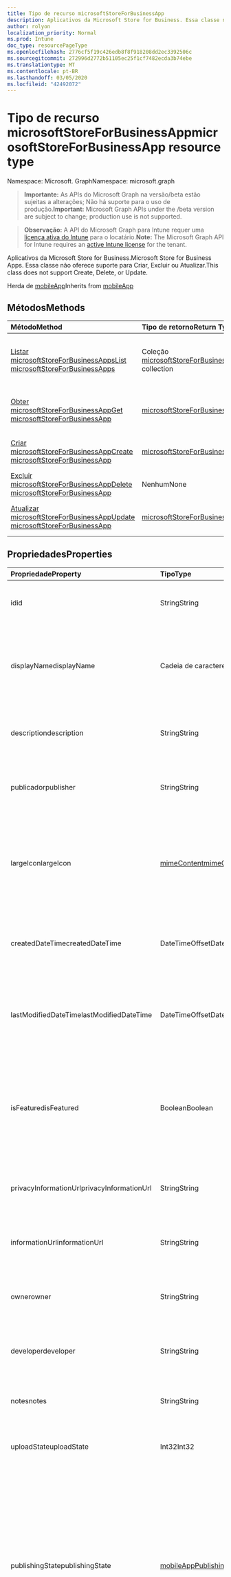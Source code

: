 ```yaml
---
title: Tipo de recurso microsoftStoreForBusinessApp
description: Aplicativos da Microsoft Store for Business. Essa classe não oferece suporte para Criar, Excluir ou Atualizar.
author: rolyon
localization_priority: Normal
ms.prod: Intune
doc_type: resourcePageType
ms.openlocfilehash: 2776cf5f19c426edb8f8f918208dd2ec3392506c
ms.sourcegitcommit: 272996d2772b51105ec25f1cf7482ecda3b74ebe
ms.translationtype: MT
ms.contentlocale: pt-BR
ms.lasthandoff: 03/05/2020
ms.locfileid: "42492072"
---
```

# <a name="microsoftstoreforbusinessapp-resource-type"></a><span data-ttu-id="57016-104">Tipo de recurso microsoftStoreForBusinessApp</span><span class="sxs-lookup"><span data-stu-id="57016-104">microsoftStoreForBusinessApp resource type</span></span>

<span data-ttu-id="57016-105">Namespace: Microsoft. Graph</span><span class="sxs-lookup"><span data-stu-id="57016-105">Namespace: microsoft.graph</span></span>

> <span data-ttu-id="57016-106">**Importante:** As APIs do Microsoft Graph na versão/beta estão sujeitas a alterações; Não há suporte para o uso de produção.</span><span class="sxs-lookup"><span data-stu-id="57016-106">**Important:** Microsoft Graph APIs under the /beta version are subject to change; production use is not supported.</span></span>

> <span data-ttu-id="57016-107">**Observação:** A API do Microsoft Graph para Intune requer uma [licença ativa do Intune](https://go.microsoft.com/fwlink/?linkid=839381) para o locatário.</span><span class="sxs-lookup"><span data-stu-id="57016-107">**Note:** The Microsoft Graph API for Intune requires an [active Intune license](https://go.microsoft.com/fwlink/?linkid=839381) for the tenant.</span></span>

<span data-ttu-id="57016-108">Aplicativos da Microsoft Store for Business.</span><span class="sxs-lookup"><span data-stu-id="57016-108">Microsoft Store for Business Apps.</span></span> <span data-ttu-id="57016-109">Essa classe não oferece suporte para Criar, Excluir ou Atualizar.</span><span class="sxs-lookup"><span data-stu-id="57016-109">This class does not support Create, Delete, or Update.</span></span>


<span data-ttu-id="57016-110">Herda de [mobileApp](../resources/intune-shared-mobileapp.md)</span><span class="sxs-lookup"><span data-stu-id="57016-110">Inherits from [mobileApp](../resources/intune-shared-mobileapp.md)</span></span>

## <a name="methods"></a><span data-ttu-id="57016-111">Métodos</span><span class="sxs-lookup"><span data-stu-id="57016-111">Methods</span></span>
|<span data-ttu-id="57016-112">Método</span><span class="sxs-lookup"><span data-stu-id="57016-112">Method</span></span>|<span data-ttu-id="57016-113">Tipo de retorno</span><span class="sxs-lookup"><span data-stu-id="57016-113">Return Type</span></span>|<span data-ttu-id="57016-114">Descrição</span><span class="sxs-lookup"><span data-stu-id="57016-114">Description</span></span>|
|:---|:---|:---|
|[<span data-ttu-id="57016-115">Listar microsoftStoreForBusinessApps</span><span class="sxs-lookup"><span data-stu-id="57016-115">List microsoftStoreForBusinessApps</span></span>](../api/intune-apps-microsoftstoreforbusinessapp-list.md)|<span data-ttu-id="57016-116">Coleção [microsoftStoreForBusinessApp](../resources/intune-apps-microsoftstoreforbusinessapp.md)</span><span class="sxs-lookup"><span data-stu-id="57016-116">[microsoftStoreForBusinessApp](../resources/intune-apps-microsoftstoreforbusinessapp.md) collection</span></span>|<span data-ttu-id="57016-117">Lista propriedades e relações dos objetos [microsoftStoreForBusinessApp](../resources/intune-apps-microsoftstoreforbusinessapp.md).</span><span class="sxs-lookup"><span data-stu-id="57016-117">List properties and relationships of the [microsoftStoreForBusinessApp](../resources/intune-apps-microsoftstoreforbusinessapp.md) objects.</span></span>|
|[<span data-ttu-id="57016-118">Obter microsoftStoreForBusinessApp</span><span class="sxs-lookup"><span data-stu-id="57016-118">Get microsoftStoreForBusinessApp</span></span>](../api/intune-apps-microsoftstoreforbusinessapp-get.md)|[<span data-ttu-id="57016-119">microsoftStoreForBusinessApp</span><span class="sxs-lookup"><span data-stu-id="57016-119">microsoftStoreForBusinessApp</span></span>](../resources/intune-apps-microsoftstoreforbusinessapp.md)|<span data-ttu-id="57016-120">Propriedades de leitura e relações do objeto [microsoftStoreForBusinessApp](../resources/intune-apps-microsoftstoreforbusinessapp.md).</span><span class="sxs-lookup"><span data-stu-id="57016-120">Read properties and relationships of the [microsoftStoreForBusinessApp](../resources/intune-apps-microsoftstoreforbusinessapp.md) object.</span></span>|
|[<span data-ttu-id="57016-121">Criar microsoftStoreForBusinessApp</span><span class="sxs-lookup"><span data-stu-id="57016-121">Create microsoftStoreForBusinessApp</span></span>](../api/intune-apps-microsoftstoreforbusinessapp-create.md)|[<span data-ttu-id="57016-122">microsoftStoreForBusinessApp</span><span class="sxs-lookup"><span data-stu-id="57016-122">microsoftStoreForBusinessApp</span></span>](../resources/intune-apps-microsoftstoreforbusinessapp.md)|<span data-ttu-id="57016-123">Cria um novo objeto [microsoftStoreForBusinessApp](../resources/intune-apps-microsoftstoreforbusinessapp.md).</span><span class="sxs-lookup"><span data-stu-id="57016-123">Create a new [microsoftStoreForBusinessApp](../resources/intune-apps-microsoftstoreforbusinessapp.md) object.</span></span>|
|[<span data-ttu-id="57016-124">Excluir microsoftStoreForBusinessApp</span><span class="sxs-lookup"><span data-stu-id="57016-124">Delete microsoftStoreForBusinessApp</span></span>](../api/intune-apps-microsoftstoreforbusinessapp-delete.md)|<span data-ttu-id="57016-125">Nenhum</span><span class="sxs-lookup"><span data-stu-id="57016-125">None</span></span>|<span data-ttu-id="57016-126">Exclui um [microsoftStoreForBusinessApp](../resources/intune-apps-microsoftstoreforbusinessapp.md).</span><span class="sxs-lookup"><span data-stu-id="57016-126">Deletes a [microsoftStoreForBusinessApp](../resources/intune-apps-microsoftstoreforbusinessapp.md).</span></span>|
|[<span data-ttu-id="57016-127">Atualizar microsoftStoreForBusinessApp</span><span class="sxs-lookup"><span data-stu-id="57016-127">Update microsoftStoreForBusinessApp</span></span>](../api/intune-apps-microsoftstoreforbusinessapp-update.md)|[<span data-ttu-id="57016-128">microsoftStoreForBusinessApp</span><span class="sxs-lookup"><span data-stu-id="57016-128">microsoftStoreForBusinessApp</span></span>](../resources/intune-apps-microsoftstoreforbusinessapp.md)|<span data-ttu-id="57016-129">Atualiza as propriedades de um objeto [microsoftStoreForBusinessApp](../resources/intune-apps-microsoftstoreforbusinessapp.md).</span><span class="sxs-lookup"><span data-stu-id="57016-129">Update the properties of a [microsoftStoreForBusinessApp](../resources/intune-apps-microsoftstoreforbusinessapp.md) object.</span></span>|

## <a name="properties"></a><span data-ttu-id="57016-130">Propriedades</span><span class="sxs-lookup"><span data-stu-id="57016-130">Properties</span></span>
|<span data-ttu-id="57016-131">Propriedade</span><span class="sxs-lookup"><span data-stu-id="57016-131">Property</span></span>|<span data-ttu-id="57016-132">Tipo</span><span class="sxs-lookup"><span data-stu-id="57016-132">Type</span></span>|<span data-ttu-id="57016-133">Descrição</span><span class="sxs-lookup"><span data-stu-id="57016-133">Description</span></span>|
|:---|:---|:---|
|<span data-ttu-id="57016-134">id</span><span class="sxs-lookup"><span data-stu-id="57016-134">id</span></span>|<span data-ttu-id="57016-135">String</span><span class="sxs-lookup"><span data-stu-id="57016-135">String</span></span>|<span data-ttu-id="57016-136">Chave da entidade.</span><span class="sxs-lookup"><span data-stu-id="57016-136">Key of the entity.</span></span> <span data-ttu-id="57016-137">Herdado de [mobileApp](../resources/intune-shared-mobileapp.md)</span><span class="sxs-lookup"><span data-stu-id="57016-137">Inherited from [mobileApp](../resources/intune-shared-mobileapp.md)</span></span>|
|<span data-ttu-id="57016-138">displayName</span><span class="sxs-lookup"><span data-stu-id="57016-138">displayName</span></span>|<span data-ttu-id="57016-139">Cadeia de caracteres</span><span class="sxs-lookup"><span data-stu-id="57016-139">String</span></span>|<span data-ttu-id="57016-140">O título do aplicativo importado ou definido pelo administrador.</span><span class="sxs-lookup"><span data-stu-id="57016-140">The admin provided or imported title of the app.</span></span> <span data-ttu-id="57016-141">Herdado de [mobileApp](../resources/intune-shared-mobileapp.md)</span><span class="sxs-lookup"><span data-stu-id="57016-141">Inherited from [mobileApp](../resources/intune-shared-mobileapp.md)</span></span>|
|<span data-ttu-id="57016-142">description</span><span class="sxs-lookup"><span data-stu-id="57016-142">description</span></span>|<span data-ttu-id="57016-143">String</span><span class="sxs-lookup"><span data-stu-id="57016-143">String</span></span>|<span data-ttu-id="57016-144">A descrição do aplicativo.</span><span class="sxs-lookup"><span data-stu-id="57016-144">The description of the app.</span></span> <span data-ttu-id="57016-145">Herdado de [mobileApp](../resources/intune-shared-mobileapp.md)</span><span class="sxs-lookup"><span data-stu-id="57016-145">Inherited from [mobileApp](../resources/intune-shared-mobileapp.md)</span></span>|
|<span data-ttu-id="57016-146">publicador</span><span class="sxs-lookup"><span data-stu-id="57016-146">publisher</span></span>|<span data-ttu-id="57016-147">String</span><span class="sxs-lookup"><span data-stu-id="57016-147">String</span></span>|<span data-ttu-id="57016-148">O publicador do aplicativo.</span><span class="sxs-lookup"><span data-stu-id="57016-148">The publisher of the app.</span></span> <span data-ttu-id="57016-149">Herdado de [mobileApp](../resources/intune-shared-mobileapp.md)</span><span class="sxs-lookup"><span data-stu-id="57016-149">Inherited from [mobileApp](../resources/intune-shared-mobileapp.md)</span></span>|
|<span data-ttu-id="57016-150">largeIcon</span><span class="sxs-lookup"><span data-stu-id="57016-150">largeIcon</span></span>|[<span data-ttu-id="57016-151">mimeContent</span><span class="sxs-lookup"><span data-stu-id="57016-151">mimeContent</span></span>](../resources/intune-shared-mimecontent.md)|<span data-ttu-id="57016-152">O ícone grande, a ser exibido nos detalhes do aplicativo e usado para o carregamento do ícone.</span><span class="sxs-lookup"><span data-stu-id="57016-152">The large icon, to be displayed in the app details and used for upload of the icon.</span></span> <span data-ttu-id="57016-153">Herdado de [mobileApp](../resources/intune-shared-mobileapp.md)</span><span class="sxs-lookup"><span data-stu-id="57016-153">Inherited from [mobileApp](../resources/intune-shared-mobileapp.md)</span></span>|
|<span data-ttu-id="57016-154">createdDateTime</span><span class="sxs-lookup"><span data-stu-id="57016-154">createdDateTime</span></span>|<span data-ttu-id="57016-155">DateTimeOffset</span><span class="sxs-lookup"><span data-stu-id="57016-155">DateTimeOffset</span></span>|<span data-ttu-id="57016-156">A data e a hora da criação do aplicativo.</span><span class="sxs-lookup"><span data-stu-id="57016-156">The date and time the app was created.</span></span> <span data-ttu-id="57016-157">Herdado de [mobileApp](../resources/intune-shared-mobileapp.md)</span><span class="sxs-lookup"><span data-stu-id="57016-157">Inherited from [mobileApp](../resources/intune-shared-mobileapp.md)</span></span>|
|<span data-ttu-id="57016-158">lastModifiedDateTime</span><span class="sxs-lookup"><span data-stu-id="57016-158">lastModifiedDateTime</span></span>|<span data-ttu-id="57016-159">DateTimeOffset</span><span class="sxs-lookup"><span data-stu-id="57016-159">DateTimeOffset</span></span>|<span data-ttu-id="57016-160">A data e a hora que o aplicativo foi modificado pela última vez.</span><span class="sxs-lookup"><span data-stu-id="57016-160">The date and time the app was last modified.</span></span> <span data-ttu-id="57016-161">Herdado de [mobileApp](../resources/intune-shared-mobileapp.md)</span><span class="sxs-lookup"><span data-stu-id="57016-161">Inherited from [mobileApp](../resources/intune-shared-mobileapp.md)</span></span>|
|<span data-ttu-id="57016-162">isFeatured</span><span class="sxs-lookup"><span data-stu-id="57016-162">isFeatured</span></span>|<span data-ttu-id="57016-163">Boolean</span><span class="sxs-lookup"><span data-stu-id="57016-163">Boolean</span></span>|<span data-ttu-id="57016-164">O valor que indica se o aplicativo está marcado como em destaque pelo administrador. Herdado de [mobileApp](../resources/intune-shared-mobileapp.md)</span><span class="sxs-lookup"><span data-stu-id="57016-164">The value indicating whether the app is marked as featured by the admin. Inherited from [mobileApp](../resources/intune-shared-mobileapp.md)</span></span>|
|<span data-ttu-id="57016-165">privacyInformationUrl</span><span class="sxs-lookup"><span data-stu-id="57016-165">privacyInformationUrl</span></span>|<span data-ttu-id="57016-166">String</span><span class="sxs-lookup"><span data-stu-id="57016-166">String</span></span>|<span data-ttu-id="57016-167">A URL da declaração de privacidade.</span><span class="sxs-lookup"><span data-stu-id="57016-167">The privacy statement Url.</span></span> <span data-ttu-id="57016-168">Herdado de [mobileApp](../resources/intune-shared-mobileapp.md)</span><span class="sxs-lookup"><span data-stu-id="57016-168">Inherited from [mobileApp](../resources/intune-shared-mobileapp.md)</span></span>|
|<span data-ttu-id="57016-169">informationUrl</span><span class="sxs-lookup"><span data-stu-id="57016-169">informationUrl</span></span>|<span data-ttu-id="57016-170">String</span><span class="sxs-lookup"><span data-stu-id="57016-170">String</span></span>|<span data-ttu-id="57016-171">A URL de informações adicionais.</span><span class="sxs-lookup"><span data-stu-id="57016-171">The more information Url.</span></span> <span data-ttu-id="57016-172">Herdado de [mobileApp](../resources/intune-shared-mobileapp.md)</span><span class="sxs-lookup"><span data-stu-id="57016-172">Inherited from [mobileApp](../resources/intune-shared-mobileapp.md)</span></span>|
|<span data-ttu-id="57016-173">owner</span><span class="sxs-lookup"><span data-stu-id="57016-173">owner</span></span>|<span data-ttu-id="57016-174">String</span><span class="sxs-lookup"><span data-stu-id="57016-174">String</span></span>|<span data-ttu-id="57016-175">O proprietário do conteúdo.</span><span class="sxs-lookup"><span data-stu-id="57016-175">The owner of the app.</span></span> <span data-ttu-id="57016-176">Herdado de [mobileApp](../resources/intune-shared-mobileapp.md)</span><span class="sxs-lookup"><span data-stu-id="57016-176">Inherited from [mobileApp](../resources/intune-shared-mobileapp.md)</span></span>|
|<span data-ttu-id="57016-177">developer</span><span class="sxs-lookup"><span data-stu-id="57016-177">developer</span></span>|<span data-ttu-id="57016-178">String</span><span class="sxs-lookup"><span data-stu-id="57016-178">String</span></span>|<span data-ttu-id="57016-179">O desenvolvedor do aplicativo.</span><span class="sxs-lookup"><span data-stu-id="57016-179">The developer of the app.</span></span> <span data-ttu-id="57016-180">Herdado de [mobileApp](../resources/intune-shared-mobileapp.md)</span><span class="sxs-lookup"><span data-stu-id="57016-180">Inherited from [mobileApp](../resources/intune-shared-mobileapp.md)</span></span>|
|<span data-ttu-id="57016-181">notes</span><span class="sxs-lookup"><span data-stu-id="57016-181">notes</span></span>|<span data-ttu-id="57016-182">String</span><span class="sxs-lookup"><span data-stu-id="57016-182">String</span></span>|<span data-ttu-id="57016-183">Anotações do aplicativo.</span><span class="sxs-lookup"><span data-stu-id="57016-183">Notes for the app.</span></span> <span data-ttu-id="57016-184">Herdado de [mobileApp](../resources/intune-shared-mobileapp.md)</span><span class="sxs-lookup"><span data-stu-id="57016-184">Inherited from [mobileApp](../resources/intune-shared-mobileapp.md)</span></span>|
|<span data-ttu-id="57016-185">uploadState</span><span class="sxs-lookup"><span data-stu-id="57016-185">uploadState</span></span>|<span data-ttu-id="57016-186">Int32</span><span class="sxs-lookup"><span data-stu-id="57016-186">Int32</span></span>|<span data-ttu-id="57016-187">O estado de upload.</span><span class="sxs-lookup"><span data-stu-id="57016-187">The upload state.</span></span> <span data-ttu-id="57016-188">Herdado de [mobileApp](../resources/intune-shared-mobileapp.md)</span><span class="sxs-lookup"><span data-stu-id="57016-188">Inherited from [mobileApp](../resources/intune-shared-mobileapp.md)</span></span>|
|<span data-ttu-id="57016-189">publishingState</span><span class="sxs-lookup"><span data-stu-id="57016-189">publishingState</span></span>|[<span data-ttu-id="57016-190">mobileAppPublishingState</span><span class="sxs-lookup"><span data-stu-id="57016-190">mobileAppPublishingState</span></span>](../resources/intune-apps-mobileapppublishingstate.md)|<span data-ttu-id="57016-191">O estado de publicação do aplicativo.</span><span class="sxs-lookup"><span data-stu-id="57016-191">The publishing state for the app.</span></span> <span data-ttu-id="57016-192">O aplicativo não pode ser assinado, a menos que ele seja publicado.</span><span class="sxs-lookup"><span data-stu-id="57016-192">The app cannot be assigned unless the app is published.</span></span> <span data-ttu-id="57016-193">Herdado de [mobileApp](../resources/intune-shared-mobileapp.md).</span><span class="sxs-lookup"><span data-stu-id="57016-193">Inherited from [mobileApp](../resources/intune-shared-mobileapp.md).</span></span> <span data-ttu-id="57016-194">Os valores possíveis são: `notPublished`, `processing`, `published`.</span><span class="sxs-lookup"><span data-stu-id="57016-194">Possible values are: `notPublished`, `processing`, `published`.</span></span>|
|<span data-ttu-id="57016-195">isAssigned</span><span class="sxs-lookup"><span data-stu-id="57016-195">isAssigned</span></span>|<span data-ttu-id="57016-196">Boolean</span><span class="sxs-lookup"><span data-stu-id="57016-196">Boolean</span></span>|<span data-ttu-id="57016-197">O valor que indica se o aplicativo é atribuído a pelo menos um grupo.</span><span class="sxs-lookup"><span data-stu-id="57016-197">The value indicating whether the app is assigned to at least one group.</span></span> <span data-ttu-id="57016-198">Herdado de [mobileApp](../resources/intune-shared-mobileapp.md)</span><span class="sxs-lookup"><span data-stu-id="57016-198">Inherited from [mobileApp](../resources/intune-shared-mobileapp.md)</span></span>|
|<span data-ttu-id="57016-199">roleScopeTagIds</span><span class="sxs-lookup"><span data-stu-id="57016-199">roleScopeTagIds</span></span>|<span data-ttu-id="57016-200">String collection</span><span class="sxs-lookup"><span data-stu-id="57016-200">String collection</span></span>|<span data-ttu-id="57016-201">Lista de IDs de marca de escopo para este aplicativo móvel.</span><span class="sxs-lookup"><span data-stu-id="57016-201">List of scope tag ids for this mobile app.</span></span> <span data-ttu-id="57016-202">Herdado de [mobileApp](../resources/intune-shared-mobileapp.md)</span><span class="sxs-lookup"><span data-stu-id="57016-202">Inherited from [mobileApp](../resources/intune-shared-mobileapp.md)</span></span>|
|<span data-ttu-id="57016-203">dependentAppCount</span><span class="sxs-lookup"><span data-stu-id="57016-203">dependentAppCount</span></span>|<span data-ttu-id="57016-204">Int32</span><span class="sxs-lookup"><span data-stu-id="57016-204">Int32</span></span>|<span data-ttu-id="57016-205">O número total de dependências do aplicativo filho.</span><span class="sxs-lookup"><span data-stu-id="57016-205">The total number of dependencies the child app has.</span></span> <span data-ttu-id="57016-206">Herdado de [mobileApp](../resources/intune-shared-mobileapp.md)</span><span class="sxs-lookup"><span data-stu-id="57016-206">Inherited from [mobileApp](../resources/intune-shared-mobileapp.md)</span></span>|
|<span data-ttu-id="57016-207">usedLicenseCount</span><span class="sxs-lookup"><span data-stu-id="57016-207">usedLicenseCount</span></span>|<span data-ttu-id="57016-208">Int32</span><span class="sxs-lookup"><span data-stu-id="57016-208">Int32</span></span>|<span data-ttu-id="57016-209">O número de aplicativos da Microsoft Store for Business em uso.</span><span class="sxs-lookup"><span data-stu-id="57016-209">The number of Microsoft Store for Business licenses in use.</span></span>|
|<span data-ttu-id="57016-210">totalLicenseCount</span><span class="sxs-lookup"><span data-stu-id="57016-210">totalLicenseCount</span></span>|<span data-ttu-id="57016-211">Int32</span><span class="sxs-lookup"><span data-stu-id="57016-211">Int32</span></span>|<span data-ttu-id="57016-212">O número total de aplicativos da Microsoft Store for Business.</span><span class="sxs-lookup"><span data-stu-id="57016-212">The total number of Microsoft Store for Business licenses.</span></span>|
|<span data-ttu-id="57016-213">productKey</span><span class="sxs-lookup"><span data-stu-id="57016-213">productKey</span></span>|<span data-ttu-id="57016-214">String</span><span class="sxs-lookup"><span data-stu-id="57016-214">String</span></span>|<span data-ttu-id="57016-215">A chave de produto do aplicativo</span><span class="sxs-lookup"><span data-stu-id="57016-215">The app product key</span></span>|
|<span data-ttu-id="57016-216">licenseType</span><span class="sxs-lookup"><span data-stu-id="57016-216">licenseType</span></span>|[<span data-ttu-id="57016-217">microsoftStoreForBusinessLicenseType</span><span class="sxs-lookup"><span data-stu-id="57016-217">microsoftStoreForBusinessLicenseType</span></span>](../resources/intune-apps-microsoftstoreforbusinesslicensetype.md)|<span data-ttu-id="57016-218">O tipo de licença do aplicativo.</span><span class="sxs-lookup"><span data-stu-id="57016-218">The app license type.</span></span> <span data-ttu-id="57016-219">Os valores possíveis são: `offline` e `online`.</span><span class="sxs-lookup"><span data-stu-id="57016-219">Possible values are: `offline`, `online`.</span></span>|
|<span data-ttu-id="57016-220">packageIdentityName</span><span class="sxs-lookup"><span data-stu-id="57016-220">packageIdentityName</span></span>|<span data-ttu-id="57016-221">String</span><span class="sxs-lookup"><span data-stu-id="57016-221">String</span></span>|<span data-ttu-id="57016-222">O identificador do pacote do aplicativo</span><span class="sxs-lookup"><span data-stu-id="57016-222">The app package identifier</span></span>|
|<span data-ttu-id="57016-223">licensingType</span><span class="sxs-lookup"><span data-stu-id="57016-223">licensingType</span></span>|[<span data-ttu-id="57016-224">vppLicensingType</span><span class="sxs-lookup"><span data-stu-id="57016-224">vppLicensingType</span></span>](../resources/intune-apps-vpplicensingtype.md)|<span data-ttu-id="57016-225">O tipo de licença com suporte.</span><span class="sxs-lookup"><span data-stu-id="57016-225">The supported License Type.</span></span>|

## <a name="relationships"></a><span data-ttu-id="57016-226">Relações</span><span class="sxs-lookup"><span data-stu-id="57016-226">Relationships</span></span>
|<span data-ttu-id="57016-227">Relação</span><span class="sxs-lookup"><span data-stu-id="57016-227">Relationship</span></span>|<span data-ttu-id="57016-228">Tipo</span><span class="sxs-lookup"><span data-stu-id="57016-228">Type</span></span>|<span data-ttu-id="57016-229">Descrição</span><span class="sxs-lookup"><span data-stu-id="57016-229">Description</span></span>|
|:---|:---|:---|
|<span data-ttu-id="57016-230">categories</span><span class="sxs-lookup"><span data-stu-id="57016-230">categories</span></span>|<span data-ttu-id="57016-231">Coleção [mobileAppCategory](../resources/intune-apps-mobileappcategory.md)</span><span class="sxs-lookup"><span data-stu-id="57016-231">[mobileAppCategory](../resources/intune-apps-mobileappcategory.md) collection</span></span>|<span data-ttu-id="57016-232">A lista de categorias para este aplicativo.</span><span class="sxs-lookup"><span data-stu-id="57016-232">The list of categories for this app.</span></span> <span data-ttu-id="57016-233">Herdado de [mobileApp](../resources/intune-shared-mobileapp.md)</span><span class="sxs-lookup"><span data-stu-id="57016-233">Inherited from [mobileApp](../resources/intune-shared-mobileapp.md)</span></span>|
|<span data-ttu-id="57016-234">assignments</span><span class="sxs-lookup"><span data-stu-id="57016-234">assignments</span></span>|<span data-ttu-id="57016-235">Coleção [mobileAppAssignment](../resources/intune-apps-mobileappassignment.md)</span><span class="sxs-lookup"><span data-stu-id="57016-235">[mobileAppAssignment](../resources/intune-apps-mobileappassignment.md) collection</span></span>|<span data-ttu-id="57016-236">A lista de atribuições de grupo para esse aplicativo móvel.</span><span class="sxs-lookup"><span data-stu-id="57016-236">The list of group assignments for this mobile app.</span></span> <span data-ttu-id="57016-237">Herdado de [mobileApp](../resources/intune-shared-mobileapp.md)</span><span class="sxs-lookup"><span data-stu-id="57016-237">Inherited from [mobileApp](../resources/intune-shared-mobileapp.md)</span></span>|
|<span data-ttu-id="57016-238">installSummary</span><span class="sxs-lookup"><span data-stu-id="57016-238">installSummary</span></span>|[<span data-ttu-id="57016-239">mobileAppInstallSummary</span><span class="sxs-lookup"><span data-stu-id="57016-239">mobileAppInstallSummary</span></span>](../resources/intune-apps-mobileappinstallsummary.md)|<span data-ttu-id="57016-240">Resumo de instalação do aplicativo móvel.</span><span class="sxs-lookup"><span data-stu-id="57016-240">Mobile App Install Summary.</span></span> <span data-ttu-id="57016-241">Herdado de [mobileApp](../resources/intune-shared-mobileapp.md)</span><span class="sxs-lookup"><span data-stu-id="57016-241">Inherited from [mobileApp](../resources/intune-shared-mobileapp.md)</span></span>|
|<span data-ttu-id="57016-242">deviceStatuses</span><span class="sxs-lookup"><span data-stu-id="57016-242">deviceStatuses</span></span>|<span data-ttu-id="57016-243">coleção [mobileAppInstallStatus](../resources/intune-apps-mobileappinstallstatus.md)</span><span class="sxs-lookup"><span data-stu-id="57016-243">[mobileAppInstallStatus](../resources/intune-apps-mobileappinstallstatus.md) collection</span></span>|<span data-ttu-id="57016-244">A lista de Estados de instalação para este aplicativo móvel.</span><span class="sxs-lookup"><span data-stu-id="57016-244">The list of installation states for this mobile app.</span></span> <span data-ttu-id="57016-245">Herdado de [mobileApp](../resources/intune-shared-mobileapp.md)</span><span class="sxs-lookup"><span data-stu-id="57016-245">Inherited from [mobileApp](../resources/intune-shared-mobileapp.md)</span></span>|
|<span data-ttu-id="57016-246">userStatuses</span><span class="sxs-lookup"><span data-stu-id="57016-246">userStatuses</span></span>|<span data-ttu-id="57016-247">coleção [userAppInstallStatus](../resources/intune-apps-userappinstallstatus.md)</span><span class="sxs-lookup"><span data-stu-id="57016-247">[userAppInstallStatus](../resources/intune-apps-userappinstallstatus.md) collection</span></span>|<span data-ttu-id="57016-248">A lista de Estados de instalação para este aplicativo móvel.</span><span class="sxs-lookup"><span data-stu-id="57016-248">The list of installation states for this mobile app.</span></span> <span data-ttu-id="57016-249">Herdado de [mobileApp](../resources/intune-shared-mobileapp.md)</span><span class="sxs-lookup"><span data-stu-id="57016-249">Inherited from [mobileApp](../resources/intune-shared-mobileapp.md)</span></span>|
|<span data-ttu-id="57016-250">relações</span><span class="sxs-lookup"><span data-stu-id="57016-250">relationships</span></span>|<span data-ttu-id="57016-251">coleção [mobileAppRelationship](../resources/intune-apps-mobileapprelationship.md)</span><span class="sxs-lookup"><span data-stu-id="57016-251">[mobileAppRelationship](../resources/intune-apps-mobileapprelationship.md) collection</span></span>|<span data-ttu-id="57016-252">Lista de relações para este aplicativo móvel.</span><span class="sxs-lookup"><span data-stu-id="57016-252">List of relationships for this mobile app.</span></span> <span data-ttu-id="57016-253">Herdado de [mobileApp](../resources/intune-shared-mobileapp.md)</span><span class="sxs-lookup"><span data-stu-id="57016-253">Inherited from [mobileApp](../resources/intune-shared-mobileapp.md)</span></span>|
|<span data-ttu-id="57016-254">containedApps</span><span class="sxs-lookup"><span data-stu-id="57016-254">containedApps</span></span>|<span data-ttu-id="57016-255">coleção [mobileContainedApp](../resources/intune-apps-mobilecontainedapp.md)</span><span class="sxs-lookup"><span data-stu-id="57016-255">[mobileContainedApp](../resources/intune-apps-mobilecontainedapp.md) collection</span></span>|<span data-ttu-id="57016-256">A coleção de aplicativos contidos em um mobileApp que atua como um pacote.</span><span class="sxs-lookup"><span data-stu-id="57016-256">The collection of contained apps in a mobileApp acting as a package.</span></span>|

## <a name="json-representation"></a><span data-ttu-id="57016-257">Representação JSON</span><span class="sxs-lookup"><span data-stu-id="57016-257">JSON Representation</span></span>
<span data-ttu-id="57016-258">Veja a seguir uma representação JSON do recurso.</span><span class="sxs-lookup"><span data-stu-id="57016-258">Here is a JSON representation of the resource.</span></span>
<!-- {
  "blockType": "resource",
  "keyProperty": "id",
  "@odata.type": "microsoft.graph.microsoftStoreForBusinessApp"
}
-->
``` json
{
  "@odata.type": "#microsoft.graph.microsoftStoreForBusinessApp",
  "id": "String (identifier)",
  "displayName": "String",
  "description": "String",
  "publisher": "String",
  "largeIcon": {
    "@odata.type": "microsoft.graph.mimeContent",
    "type": "String",
    "value": "binary"
  },
  "createdDateTime": "String (timestamp)",
  "lastModifiedDateTime": "String (timestamp)",
  "isFeatured": true,
  "privacyInformationUrl": "String",
  "informationUrl": "String",
  "owner": "String",
  "developer": "String",
  "notes": "String",
  "uploadState": 1024,
  "publishingState": "String",
  "isAssigned": true,
  "roleScopeTagIds": [
    "String"
  ],
  "dependentAppCount": 1024,
  "usedLicenseCount": 1024,
  "totalLicenseCount": 1024,
  "productKey": "String",
  "licenseType": "String",
  "packageIdentityName": "String",
  "licensingType": {
    "@odata.type": "microsoft.graph.vppLicensingType",
    "supportUserLicensing": true,
    "supportDeviceLicensing": true,
    "supportsUserLicensing": true,
    "supportsDeviceLicensing": true
  }
}
```



